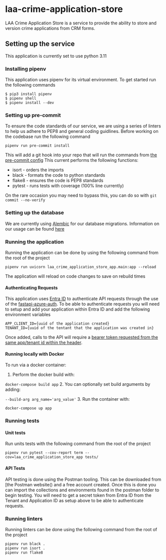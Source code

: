 # laa-crime-application-store

LAA Crime Application Store is a service to provide the ability to store and version crime applications from CRM forms.

## Setting up the service

This application is currently set to use python 3.11

### Installing pipenv

This application uses pipenv for its virtual environment. To get started run the following commands
```shell
$ pip3 install pipenv
$ pipenv shell
$ pipenv install --dev
```

### Setting up pre-commit

To ensure the code standards of our service, we are using a series of linters to help us adhere to PEP8 and general coding guidlines.
Before working on the codebase run the following command
```shell
pipenv run pre-commit install
```
This will add a git hook into your repo that will run the commands from [the pre-commit config](.pre-commit-config.yaml)
This current performs the following functions:
- isort - orders the imports
- black - formats the code to python standards
- flake8 - ensures the code is PEP8 standards
- pytest - runs tests with coverage (100% line currently)

On the rare occasion you may need to bypass this, you can do so with `git commit --no-verify`

### Setting up the database

We are currently using [Alembic](https://alembic.sqlalchemy.org/en/latest/index.html) for our database migrations.
Information on our usage can be found [here](alembic/README.md)

### Running the application

Running the application can be done by using the following command from the root of the project
```shell
pipenv run uvicorn laa_crime_application_store_app.main:app --reload
```
The application will reload on code changes to save on rebuild times

#### Authenticating Requests

This application uses [Entra ID](https://www.microsoft.com/en-gb/security/business/identity-access/microsoft-entra-id#overview)
to authenticate API requests through the use of the [fastapi-azure-auth](https://github.com/Intility/fastapi-azure-auth). To be able to authenticate
requests you will need to setup and add your application within Entra ID and add the following environment variables
```
APP_CLIENT_ID={uuid of the application created}
TENANT_ID={uuid of the tentant that the application was created in}
```
Once added, calls to the API will require a [bearer token requested from the same app/tenant id within the header](https://learn.microsoft.com/en-us/entra/identity-platform/v2-oauth2-client-creds-grant-flow#use-a-token).

#### Running locally with Docker

To run via a docker container:
1. Perform the docker build with:

`docker-compose build app`
2. You can optionally set build arguments by adding:

`--build-arg arg_name='arg_value'`
3. Run the container with:

`docker-compose up app`

### Running tests

#### Unit tests
Run units tests with the following command from the root of the project
```shell
pipenv run pytest --cov-report term --cov=laa_crime_application_store_app tests/
```

#### API Tests
API testing is done using the Postman tooling. This can be downloaded from [the Postman website()
and a free account created. Once this is done you can import the collections and environments found in the postman
folder to begin testing. You will need to get a secret token from Entra ID from the Tenant and Application ID as setup
above to be able to authenticate requests.

### Running linters

Running linters can be done using the following command from the root of the project
```shell
pipenv run black .
pipenv run isort .
pipenv run flake8
```
